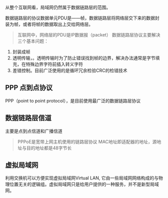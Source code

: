从整个互联网看，局域网仍然属于数据链路层的范围。

数据链路层的协议数据单元PDU是——帧，数据链路层将网络层交下来的数据封装为帧，或者将帧的数据取出上交给网络层。
> 互联网中，网络层的PDU是IP数据报（packet）
数据链路层协议主要解决三个基本问题：
1. 封装成帧
2. 透明传输，。透明传输时为了防止错误找到帧的边界，解决办法通常是字节填充，在特殊边界字符前插入转义字符
3. 差错控制。目前广泛使用的是循环冗余检验CRC的检错技术

## PPP 点到点协议
PPP（point to point protocol），是目前使用最广泛的数据链路层协议

## 数据链路层信道
主要是点到点信道和广播信道

> PPPoE是宽带上网主机使用的链路层协议
> MAC地址即适配器的地址，源地址与目的地址都是48字节长

## 虚拟局域网
利用交换机可以方便实现虚拟局域网Virtual LAN, 它由一些局域网网络构成的与物理位置无关的逻辑组。虚拟局域网只是给用户提供的一种服务，并不是新型局域网。





